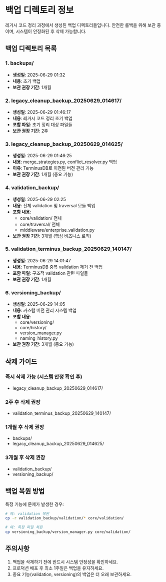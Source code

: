 # 백업 디렉토리 정보

레거시 코드 정리 과정에서 생성된 백업 디렉토리들입니다.
안전한 롤백을 위해 보관 중이며, 시스템이 안정화된 후 삭제 가능합니다.

## 백업 디렉토리 목록

### 1. backups/
- **생성일**: 2025-06-29 01:32
- **내용**: 초기 백업
- **보관 권장 기간**: 1개월

### 2. legacy_cleanup_backup_20250629_014617/
- **생성일**: 2025-06-29 01:46:17
- **내용**: 레거시 코드 정리 초기 백업
- **포함 파일**: 초기 정리 대상 파일들
- **보관 권장 기간**: 2주

### 3. legacy_cleanup_backup_20250629_014625/
- **생성일**: 2025-06-29 01:46:25
- **내용**: merge_strategies.py, conflict_resolver.py 백업
- **이유**: TerminusDB로 이전된 버전 관리 기능
- **보관 권장 기간**: 1개월 (중요 기능)

### 4. validation_backup/
- **생성일**: 2025-06-29 02:25
- **내용**: 전체 validation 및 traversal 모듈 백업
- **포함 내용**:
  - core/validation/ 전체
  - core/traversal/ 전체
  - middleware/enterprise_validation.py
- **보관 권장 기간**: 3개월 (핵심 비즈니스 로직)

### 5. validation_terminus_backup_20250629_140147/
- **생성일**: 2025-06-29 14:01:47
- **내용**: TerminusDB 중복 validation 제거 전 백업
- **포함 파일**: 구조적 validation 관련 파일들
- **보관 권장 기간**: 1개월

### 6. versioning_backup/
- **생성일**: 2025-06-29 14:05
- **내용**: 커스텀 버전 관리 시스템 백업
- **포함 내용**:
  - core/versioning/
  - core/history/
  - version_manager.py
  - naming_history.py
- **보관 권장 기간**: 3개월 (중요 기능)

## 삭제 가이드

### 즉시 삭제 가능 (시스템 안정 확인 후)
- legacy_cleanup_backup_20250629_014617/

### 2주 후 삭제 권장
- validation_terminus_backup_20250629_140147/

### 1개월 후 삭제 권장
- backups/
- legacy_cleanup_backup_20250629_014625/

### 3개월 후 삭제 권장
- validation_backup/
- versioning_backup/

## 백업 복원 방법

특정 기능에 문제가 발생한 경우:

```bash
# 예: validation 복원
cp -r validation_backup/validation/* core/validation/

# 예: 특정 파일 복원
cp versioning_backup/version_manager.py core/validation/
```

## 주의사항

1. 백업을 삭제하기 전에 반드시 시스템 안정성을 확인하세요.
2. 프로덕션 배포 후 최소 1주일은 백업을 유지하세요.
3. 중요 기능(validation, versioning)의 백업은 더 오래 보관하세요.